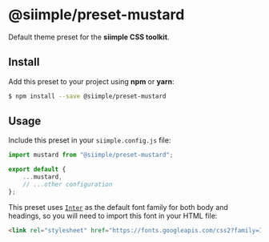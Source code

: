 # @siimple/preset-mustard

Default theme preset for the **siimple CSS toolkit**.

## Install

Add this preset to your project using **npm** or **yarn**:

```bash
$ npm install --save @siimple/preset-mustard
```

## Usage

Include this preset in your `siimple.config.js` file:

```js
import mustard from "@siimple/preset-mustard";

export default {
    ...mustard,
    // ...other configuration
};
```

This preset uses [`Inter`](https://fonts.google.com/specimen/Inter) as the default font family for both body and headings, so you will need to import this font in your HTML file:

```html
<link rel="stylesheet" href="https://fonts.googleapis.com/css2?family=Inter:wght@400;700&display=swap">
```
